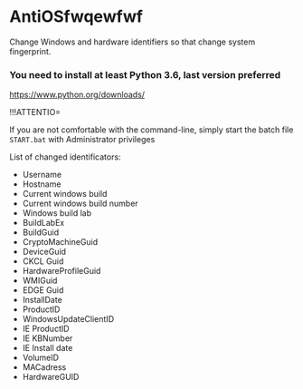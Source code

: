 # AntiOSfwqewfwf

Change Windows and hardware identifiers so that change system fingerprint.

### You need to install at least Python 3.6, last version preferred

https://www.python.org/downloads/

!!!ATTENTIO=

If you are not comfortable with the command-line, simply start the batch file `START.bat` with Administrator privileges

List of changed identificators:

* Username
* Hostname
* Current windows build
* Current windows build number
* Windows build lab
* BuildLabEx
* BuildGuid
* CryptoMachineGuid
* DeviceGuid
* CKCL Guid
* HardwareProfileGuid
* WMIGuid
* EDGE Guid
* InstallDate
* ProductID
* WindowsUpdateClientID
* IE ProductID
* IE KBNumber
* IE Install date
* VolumeID
* MACadress
* HardwareGUID
